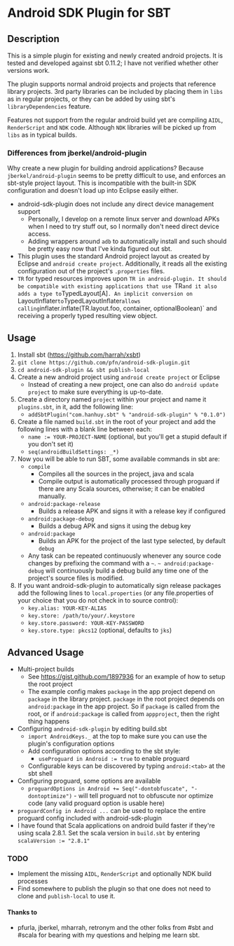 # Android SDK Plugin for SBT #

## Description ##

This is a simple plugin for existing and newly created android projects.
It is tested and developed against sbt 0.11.2; I have not verified whether
other versions work.

The plugin supports normal android projects and projects that reference
library projects. 3rd party libraries can be included by placing them in
`libs` as in regular projects, or they can be added by using sbt's
`libraryDependencies` feature.

Features not support from the regular android build yet are compiling `AIDL`,
`RenderScript` and `NDK` code. Although `NDK` libraries will be picked up
from `libs` as in typical builds.

### Differences from jberkel/android-plugin ###

Why create a new plugin for building android applications?  Because
`jberkel/android-plugin` seems to be pretty difficult to use, and enforces
an sbt-style project layout. This is incompatible with the built-in SDK
configuration and doesn't load up into Eclipse easily either.

* android-sdk-plugin does not include any direct device management support
  * Personally, I develop on a remote linux server and download APKs when
    I need to try stuff out, so I normally don't need direct device access.
  * Adding wrappers around `adb` to automatically install and such should
    be pretty easy now that I've kinda figured out sbt.
* This plugin uses the standard Android project layout as created by
  Eclipse and `android create project`. Additionally, it reads all the
  existing configuration out of the project's `.properties` files.
* `TR` for typed resources improves upon `TR in android-plugin. It should be
  compatible with existing applications that use `TR` and it also adds a
  type to `TypedLayout[A]`. An implicit conversion on `LayoutInflater` to
  `TypedLayoutInflater` allows calling
  `inflater.inflate(TR.layout.foo, container, optionalBoolean)` and receiving
  a properly typed resulting view object.

## Usage ##

1. Install sbt (https://github.com/harrah/xsbt)
2. `git clone https://github.com/pfn/android-sdk-plugin.git`
3. `cd android-sdk-plugin && sbt publish-local`
4. Create a new android project using `android create project` or Eclipse
   * Instead of creating a new project, one can also do
     `android update project` to make sure everything is up-to-date.
5. Create a directory named `project` within your project and name it
   `plugins.sbt`, in it, add the following line:
   * `addSbtPlugin("com.hanhuy.sbt" % "android-sdk-plugin" % "0.1.0")`
6. Create a file named `build.sbt` in the root of your project and add the
   following lines with a blank line between each:
   * `name := YOUR-PROJECT-NAME` (optional, but you'll get a stupid default
     if you don't set it)
   * `seq(androidBuildSettings: _*)`
7. Now you will be able to run SBT, some available commands in sbt are:
   * `compile`
     * Compiles all the sources in the project, java and scala
     * Compile output is automatically processed through proguard if there
       are any Scala sources, otherwise; it can be enabled manually.
   * `android:package-release`
      * Builds a release APK and signs it with a release key if configured
   * `android:package-debug`
      * Builds a debug APK and signs it using the debug key
   * `android:package`
     * Builds an APK for the project of the last type selected, by default
       `debug`
   * Any task can be repeated continuously whenever any source code changes
     by prefixing the command with a `~`. `~ android:package-debug`
     will continuously build a debug build any time one of the project's
     source files is modified.
8. If you want android-sdk-plugin to automatically sign release packages
   add the following lines to `local.properties` (or any file.properties of
   your choice that you do not check in to source control):
   * `key.alias: YOUR-KEY-ALIAS`
   * `key.store: /path/to/your/.keystore`
   * `key.store.password: YOUR-KEY-PASSWORD`
   * `key.store.type: pkcs12` (optional, defaults to `jks`)

## Advanced Usage ##

* Multi-project builds
  * See https://gist.github.com/1897936 for an example of how to setup the
    root project
  * The example config makes `package` in the app project depend on `package`
    in the library project.  `package` in the root project depends on
    `android:package` in the app project. So if `package` is called from the
    root, or if `android:package` is called from `appproject`, then the
    right thing happens
* Configuring `android-sdk-plugin` by editing build.sbt
  * `import AndroidKeys._` at the top to make sure you can use the plugin's
    configuration options
  * Add configuration options according to the sbt style:
    * `useProguard in Android := true` to enable proguard
  * Configurable keys can be discovered by typing `android:<tab>` at the
    sbt shell
* Configuring proguard, some options are available
  * `proguardOptions in Android += Seq("-dontobfuscate", "-dontoptimize")` -
    will tell proguard not to obfuscute nor optimize code (any valid proguard
    option is usable here)
 * `proguardConfig in Android ...` can be used to replace the entire
   proguard config included with android-sdk-plugin
* I have found that Scala applications on android build faster if they're
  using scala 2.8.1. Set the scala version in `build.sbt` by entering
  `scalaVersion := "2.8.1"`

### TODO ###

* Implement the missing `AIDL`, `RenderScript` and optionally NDK build
  processes
* Find somewhere to publish the plugin so that one does not need to clone
  and `publish-local` to use it.

#### Thanks to ####

* pfurla, jberkel, mharrah, retronym and the other folks from #sbt and #scala
  for bearing with my questions and helping me learn sbt.
